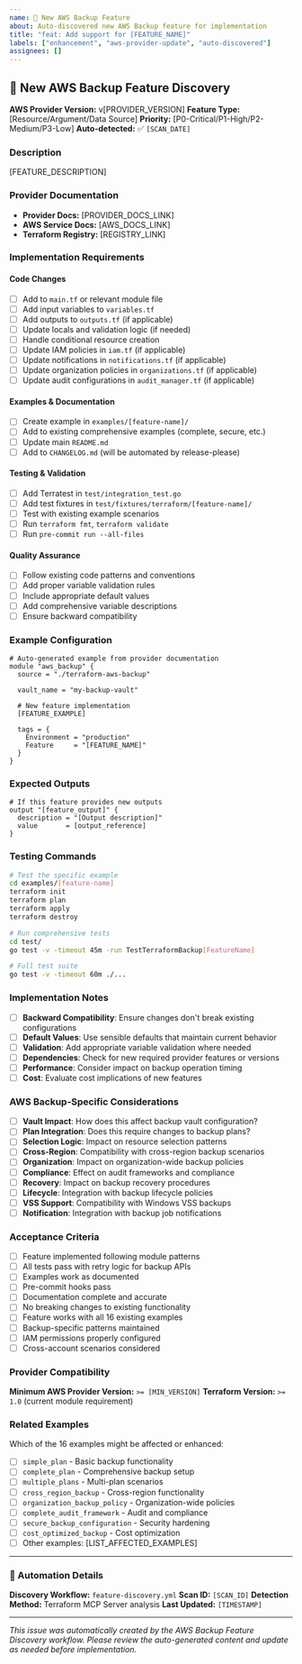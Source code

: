 ```yaml
---
name: 🚀 New AWS Backup Feature
about: Auto-discovered new AWS Backup feature for implementation
title: "feat: Add support for [FEATURE_NAME]"
labels: ["enhancement", "aws-provider-update", "auto-discovered"]
assignees: []
---
```


## 🚀 New AWS Backup Feature Discovery

**AWS Provider Version:** v[PROVIDER_VERSION]
**Feature Type:** [Resource/Argument/Data Source]
**Priority:** [P0-Critical/P1-High/P2-Medium/P3-Low]
**Auto-detected:** ✅ `[SCAN_DATE]`

### Description
<!-- Auto-extracted from AWS provider documentation -->
[FEATURE_DESCRIPTION]

### Provider Documentation
- **Provider Docs:** [PROVIDER_DOCS_LINK]
- **AWS Service Docs:** [AWS_DOCS_LINK]
- **Terraform Registry:** [REGISTRY_LINK]

### Implementation Requirements

#### Code Changes
- [ ] Add to `main.tf` or relevant module file
- [ ] Add input variables to `variables.tf`
- [ ] Add outputs to `outputs.tf` (if applicable)
- [ ] Update locals and validation logic (if needed)
- [ ] Handle conditional resource creation
- [ ] Update IAM policies in `iam.tf` (if applicable)
- [ ] Update notifications in `notifications.tf` (if applicable)
- [ ] Update organization policies in `organizations.tf` (if applicable)
- [ ] Update audit configurations in `audit_manager.tf` (if applicable)

#### Examples & Documentation
- [ ] Create example in `examples/[feature-name]/`
- [ ] Add to existing comprehensive examples (complete, secure, etc.)
- [ ] Update main `README.md`
- [ ] Add to `CHANGELOG.md` (will be automated by release-please)

#### Testing & Validation
- [ ] Add Terratest in `test/integration_test.go`
- [ ] Add test fixtures in `test/fixtures/terraform/[feature-name]/`
- [ ] Test with existing example scenarios
- [ ] Run `terraform fmt`, `terraform validate`
- [ ] Run `pre-commit run --all-files`

#### Quality Assurance
- [ ] Follow existing code patterns and conventions
- [ ] Add proper variable validation rules
- [ ] Include appropriate default values
- [ ] Add comprehensive variable descriptions
- [ ] Ensure backward compatibility

### Example Configuration
```hcl
# Auto-generated example from provider documentation
module "aws_backup" {
  source = "./terraform-aws-backup"

  vault_name = "my-backup-vault"

  # New feature implementation
  [FEATURE_EXAMPLE]

  tags = {
    Environment = "production"
    Feature     = "[FEATURE_NAME]"
  }
}
```

### Expected Outputs
```hcl
# If this feature provides new outputs
output "[feature_output]" {
  description = "[Output description]"
  value       = [output_reference]
}
```

### Testing Commands
```bash
# Test the specific example
cd examples/[feature-name]
terraform init
terraform plan
terraform apply
terraform destroy

# Run comprehensive tests
cd test/
go test -v -timeout 45m -run TestTerraformBackup[FeatureName]

# Full test suite
go test -v -timeout 60m ./...
```

### Implementation Notes
<!-- Additional context or considerations -->
- [ ] **Backward Compatibility**: Ensure changes don't break existing configurations
- [ ] **Default Values**: Use sensible defaults that maintain current behavior
- [ ] **Validation**: Add appropriate variable validation where needed
- [ ] **Dependencies**: Check for new required provider features or versions
- [ ] **Performance**: Consider impact on backup operation timing
- [ ] **Cost**: Evaluate cost implications of new features

### AWS Backup-Specific Considerations
- [ ] **Vault Impact**: How does this affect backup vault configuration?
- [ ] **Plan Integration**: Does this require changes to backup plans?
- [ ] **Selection Logic**: Impact on resource selection patterns
- [ ] **Cross-Region**: Compatibility with cross-region backup scenarios
- [ ] **Organization**: Impact on organization-wide backup policies
- [ ] **Compliance**: Effect on audit frameworks and compliance
- [ ] **Recovery**: Impact on backup recovery procedures
- [ ] **Lifecycle**: Integration with backup lifecycle policies
- [ ] **VSS Support**: Compatibility with Windows VSS backups
- [ ] **Notification**: Integration with backup job notifications

### Acceptance Criteria
- [ ] Feature implemented following module patterns
- [ ] All tests pass with retry logic for backup APIs
- [ ] Examples work as documented
- [ ] Pre-commit hooks pass
- [ ] Documentation complete and accurate
- [ ] No breaking changes to existing functionality
- [ ] Feature works with all 16 existing examples
- [ ] Backup-specific patterns maintained
- [ ] IAM permissions properly configured
- [ ] Cross-account scenarios considered

### Provider Compatibility
**Minimum AWS Provider Version:** `>= [MIN_VERSION]`
**Terraform Version:** `>= 1.0` (current module requirement)

### Related Examples
Which of the 16 examples might be affected or enhanced:
- [ ] `simple_plan` - Basic backup functionality
- [ ] `complete_plan` - Comprehensive backup setup
- [ ] `multiple_plans` - Multi-plan scenarios
- [ ] `cross_region_backup` - Cross-region functionality
- [ ] `organization_backup_policy` - Organization-wide policies
- [ ] `complete_audit_framework` - Audit and compliance
- [ ] `secure_backup_configuration` - Security hardening
- [ ] `cost_optimized_backup` - Cost optimization
- [ ] Other examples: [LIST_AFFECTED_EXAMPLES]

---

### 🤖 Automation Details
**Discovery Workflow:** `feature-discovery.yml`
**Scan ID:** `[SCAN_ID]`
**Detection Method:** Terraform MCP Server analysis
**Last Updated:** `[TIMESTAMP]`

---

*This issue was automatically created by the AWS Backup Feature Discovery workflow. Please review the auto-generated content and update as needed before implementation.*
